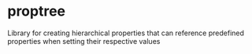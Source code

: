 # proptree
Library for creating hierarchical properties that can reference predefined properties when setting their respective values
